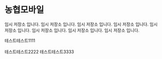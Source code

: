 # 농협모바일

임시 저장소 입니다.
임시 저장소 입니다.
임시 저장소 입니다.
임시 저장소 입니다.
임시 저장소 입니다.
임시 저장소 입니다.
임시 저장소 입니다.
임시 저장소 입니다.

테스트테스트1111<br>	
테스트테스트2222
테스트테스트3333